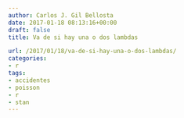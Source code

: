 ```yaml
---
author: Carlos J. Gil Bellosta
date: 2017-01-18 08:13:16+00:00
draft: false
title: Va de si hay una o dos lambdas

url: /2017/01/18/va-de-si-hay-una-o-dos-lambdas/
categories:
- r
tags:
- accidentes
- poisson
- r
- stan
---
```


